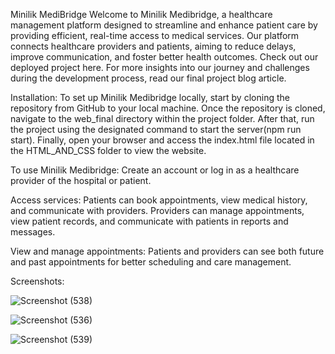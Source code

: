 ﻿Minilik MediBridge
Welcome to Minilik Medibridge, a healthcare management platform designed to streamline and enhance patient care by providing efficient, real-time access to medical services. Our platform connects healthcare providers and patients, aiming to reduce delays, improve communication, and foster better health outcomes. Check out our deployed project here. For more insights into our journey and challenges during the development process, read our final project blog article.


Installation:
To set up Minilik Medibridge locally, start by cloning the repository from GitHub to your local machine. Once the repository is cloned, navigate to the web_final directory within the project folder. After that, run the project using the designated command to start the server(npm run start). Finally, open your browser and access the index.html file located in the HTML_AND_CSS folder to view the website.

To use Minilik Medibridge:
Create an account or log in as a healthcare provider of the hospital or patient.

Access services: Patients can book appointments, view medical history, and communicate with providers.
Providers can manage appointments, view patient records, and communicate with patients in reports and messages.

View and manage appointments: Patients and providers can see both future and past appointments for better scheduling and care management.

Screenshots:

![Screenshot (538)](https://github.com/user-attachments/assets/53ea3af7-e91b-42aa-952d-4919e3e54ab3)

![Screenshot (536)](https://github.com/user-attachments/assets/7fd48c72-3f08-41da-b3f9-40ebc7389e92)

![Screenshot (539)](https://github.com/user-attachments/assets/f2ecfa13-cc46-4ee1-ae76-e8d9f3c7abaf)





